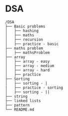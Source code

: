 # DSA

    /DSA
    ├── Basic problems
    │   ├── hashing
    │   ├── maths
    │   ├── recursion
    │   ├── practice - basic
    ├── maths problem
    │   ├── mathsProblem
    ├── array
    │   ├── array - easy
    │   ├── array - medium
    │   ├── array - hard
    │   ├── practice
    ├── Sorting
    │   ├── sorting - |
    |   ├── practice - sorting
    │   ├── sorting - ||
    ├── string
    ├── linked lists
    ├── pattern
    └── README.md
